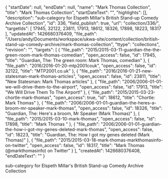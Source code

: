 {
  "startDate": null, 
  "endDate": null, 
  "name": "Mark Thomas Collection", 
  "title": "Mark Thomas Collection", 
  "startDateText": "", 
  "highlights": [], 
  "description": "sub-category for Elspeth Millar's British Stand-up Comedy Archive Collection", 
  "id": 336, 
  "field_publish": true, 
  "url": "collection/336/", 
  "targetIds": [
    17945, 
    32122, 
    23811, 
    17913, 
    18612, 
    18326, 
    17898, 
    18223, 
    18317
  ], 
  "updatedAt": 1426680376409, 
  "file_path": "/Users/andy/Documents/workspace/ukwa-site/content/collection/british-stand-up-comedy-archive/mark-thomas-collection", 
  "ttype": "collections", 
  "revision": "", 
  "targets": [
    {
      "file_path": "2015/2015-03-11-guardian-the-the-green-room-mark-thomas-comedian", 
      "open_access": false, 
      "id": 17945, 
      "title": "Guardian, The: The green room: Mark Thomas, comedian"
    }, 
    {
      "file_path": "2016/2016-01-20-mtp2001couk", 
      "open_access": false, 
      "id": 32122, 
      "title": "MTP2001.co.uk"
    }, 
    {
      "file_path": "2016/2016-01-21-new-statesman-mark-thomas-articles", 
      "open_access": false, 
      "id": 23811, 
      "title": "New Statesman: Mark Thomas articles"
    }, 
    {
      "file_path": "2006/2006-01-01-we-will-drive-them-to-the-airport", 
      "open_access": false, 
      "id": 17913, 
      "title": "We Will Drive Them To The Airport!"
    }, 
    {
      "file_path": "2015/2015-03-23-chortle-mark-thomas", 
      "open_access": true, 
      "id": 18612, 
      "title": "Chortle: Mark Thomas"
    }, 
    {
      "file_path": "2006/2006-01-01-guardian-the-heres-a-broom-mr-speaker-mark-thomas", 
      "open_access": false, 
      "id": 18326, 
      "title": "Guardian, The: Here's a broom, Mr Speaker (Mark Thomas)"
    }, 
    {
      "file_path": "2015/2015-03-10-mark-thomas", 
      "open_access": false, 
      "id": 17898, 
      "title": "Mark Thomas "
    }, 
    {
      "file_path": "2006/2006-01-01-guardian-the-how-i-got-my-genes-deleted-mark-thomas", 
      "open_access": false, 
      "id": 18223, 
      "title": "Guardian, The: How I got my genes deleted (Mark Thomas)"
    }, 
    {
      "file_path": "2015/2015-03-18-mark-thomas-markthomasinfo-on-twitter", 
      "open_access": false, 
      "id": 18317, 
      "title": "Mark Thomas (@markthomasinfo) on Twitter"
    }
  ], 
  "createdAt": 1426680376408, 
  "endDateText": ""
}

sub-category for Elspeth Millar's British Stand-up Comedy Archive Collection